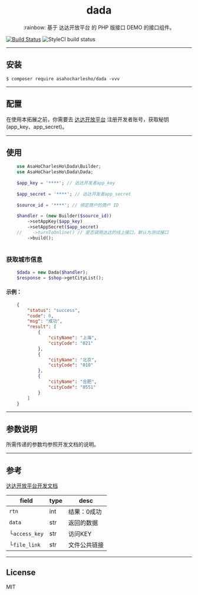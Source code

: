 <h1 align="center">dada</h1>

<p align="center">:rainbow: 基于 达达开放平台 的 PHP 版接口 DEMO 的接口组件。</p>

[![Build Status](https://travis-ci.org/asa-charles-ho/dada.svg?branch=master)](https://travis-ci.org/asa-charles-ho/dada)
![StyleCI build status](https://github.styleci.io/repos/169403831/shield)

----------

## 安装 ##

    $ composer require asahocharlesho/dada -vvv


----------

## 配置 ##

在使用本拓展之前，你需要去 [达达开放平台][2] 注册开发者账号，获取秘钥(app_key、app_secret)。


----------

## 使用 ##

```PHP
    use AsaHoCharlesHo\Dada\Builder;
    use AsaHoCharlesHo\Dada\Dada;
    
    $app_key = '****'; // 达达开发者app_key
    
    $app_secret = '****'; // 达达开发者app_secret
    
    $source_id = '****'; // 绑定商户的商户 ID
    
    $handler = (new Builder($source_id))
        ->setAppKey($app_key)
        ->setAppSecret($app_secret)
    //    ->turnToOnline() // 是否调用达达的线上接口，默认为测试接口
        ->build();
   
``` 
    
### 获取城市信息 ###

```PHP
    $dada = new Dada($handler);
    $response = $shop->getCityList();
```

#### 示例： ####

```JSON
    {
        "status": "success",
        "code": 0,
        "msg": "成功",
        "result": [
            {
                "cityName": "上海",
                "cityCode": "021"
            },
            {
                "cityName": "北京",
                "cityCode": "010"
            },
            {
                "cityName": "合肥",
                "cityCode": "0551"
            }
        ]
    }
```

----------

## 参数说明 ##

所需传递的参数均参照开发文档的说明。

----------

## 参考 ##

[达达开放平台开发文档][3]

field | type | desc
--- | --- | ---
`rtn` | int | 结果：0成功
`data` | str | 返回的数据
└`access_key` | str | 访问KEY
└`file_link` | str | 文件公共链接 

----------


## License ##

MIT

  [1]: https://newopen.imdada.cn/#/development/file?_k=kbcov3
  [2]: https://newopen.imdada.cn
  [3]: https://newopen.imdada.cn/#/development/file?_k=kbcov3

